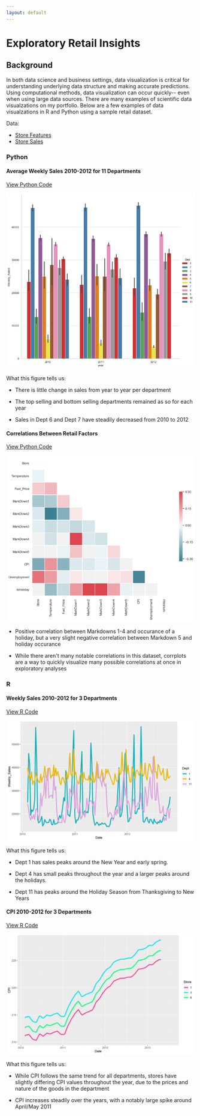 ```yaml
---
layout: default
---
```


# Exploratory Retail Insights

## Background

In both data science and business settings, data visualization is critical for understanding underlying data structure and making accurate predictions. Using computational methods, data visualization can occur quickly-- even when using large data sources. There are many examples of scientific data visualzations on my portfolio. Below are a few examples of data visualzations in R and Python using a sample retail dataset.

Data: 
* [Store Features](./shopping/features-data-set.csv)
* [Store Sales](./shopping/sales-data-set.csv)

### Python

#### Average Weekly Sales 2010-2012 for 11 Departments
[View Python Code](https://github.com/sstockard/sstockard.github.io/blob/master/shopping/barchart.py)

![Calls](shopping/11depts.png "Calls")

What this figure tells us: 

* There is little change in sales from year to year per department

* The top selling and bottom selling departments remained as so for each year

* Sales in Dept 6 and Dept 7 have steadily decreased from 2010 to 2012
     
#### Correlations Between Retail Factors
[View Python Code](https://github.com/sstockard/sstockard.github.io/blob/master/shopping/corrplot.py)

![Calls](shopping/corplot.png "Calls")

* Positive correlation between Markdowns 1-4 and occurance of a holiday, but a very slight negative correlation between Markdown 5 and holiday occurance

* While there aren't many notable correlations in this dataset, corrplots are a way to quickly visualize many possible correlations at once in exploratory analyses

### R

#### Weekly Sales 2010-2012 for 3 Departments
[View R Code](https://github.com/sstockard/sstockard.github.io/blob/master/shopping/weeklysales.R)

![Calls](shopping/yearlysales.png "Calls")

What this figure tells us: 

* Dept 1 has sales peaks around the New Year and early spring.

* Dept 4 has small peaks throughout the year and a larger peaks around the holidays.

* Dept 11 has peaks around the Holiday Season from Thanksgiving to New Years

#### CPI 2010-2012 for 3 Departments
[View R Code](https://github.com/sstockard/sstockard.github.io/blob/master/shopping/weeklysales.R)

![Calls](shopping/cpi.png "Calls")

What this figure tells us: 

* While CPI follows the same trend for all departments, stores have slightly differing CPI values throughout the year, due to the prices and nature of the goods in the department

* CPI increases steadily over the years, with a notably large spike around April/May 2011
